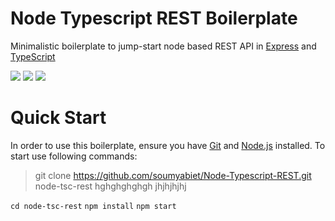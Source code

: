 # Node Typescript REST Boilerplate

Minimalistic boilerplate to jump-start node based REST API in [Express](https://expressjs.com/en/4x/api.html) and [TypeScript](https://www.typescriptlang.org/)

![](https://img.shields.io/badge/typescript-v3.2-blue.svg)
![](https://img.shields.io/badge/express-v4.16-blue.svg)
![](https://img.shields.io/badge/tslint-v5.12-blue.svg)

# Quick Start
In order to use this boilerplate, ensure you have [Git](https://git-scm.com/downloads) and [Node.js](https://nodejs.org/en/) installed. To start use following commands:

> git clone https://github.com/soumyabiet/Node-Typescript-REST.git node-tsc-rest
hghghghghgh
jhjhjhjhj


`cd node-tsc-rest`
`npm install`
`npm start`


